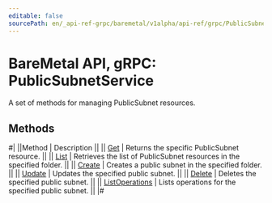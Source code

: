 ```yaml
---
editable: false
sourcePath: en/_api-ref-grpc/baremetal/v1alpha/api-ref/grpc/PublicSubnet/index.md
---
```


# BareMetal API, gRPC: PublicSubnetService

A set of methods for managing PublicSubnet resources.

## Methods

#|
||Method | Description ||
|| [Get](get.md) | Returns the specific PublicSubnet resource. ||
|| [List](list.md) | Retrieves the list of PublicSubnet resources in the specified folder. ||
|| [Create](create.md) | Creates a public subnet in the specified folder. ||
|| [Update](update.md) | Updates the specified public subnet. ||
|| [Delete](delete.md) | Deletes the specified public subnet. ||
|| [ListOperations](listOperations.md) | Lists operations for the specified public subnet. ||
|#